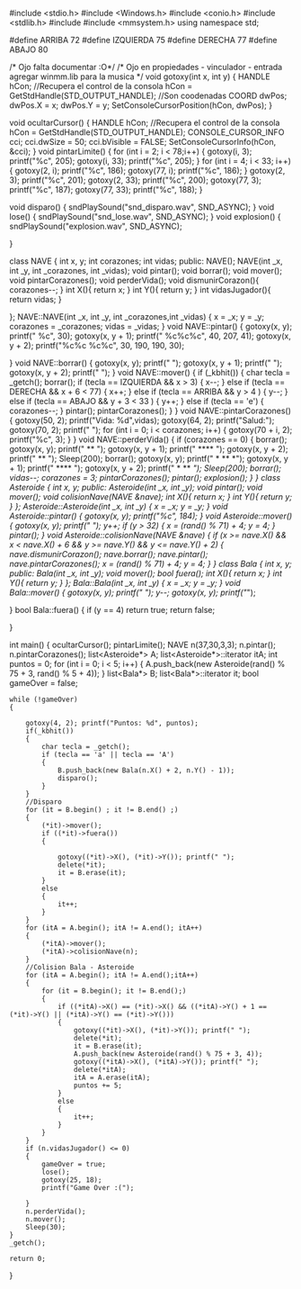 #include <stdio.h>
#include <Windows.h>
#include <conio.h>
#include <stdlib.h>
#include <list>
#include <mmsystem.h>
using namespace std;

#define ARRIBA 72
#define IZQUIERDA 75
#define DERECHA 77
#define ABAJO 80

/* Ojo falta documentar :O*/
/* Ojo en propiedades - vinculador - entrada 
   agregar winmm.lib para la musica
*/
void gotoxy(int x, int y)
{
	HANDLE hCon;
	//Recupera el control de la consola
	hCon = GetStdHandle(STD_OUTPUT_HANDLE);
	//Son coodenadas
	COORD dwPos;
	dwPos.X = x;
	dwPos.Y = y;
	SetConsoleCursorPosition(hCon, dwPos);
}

void ocultarCursor()
{
	HANDLE hCon;
	//Recupera el control de la consola
	hCon = GetStdHandle(STD_OUTPUT_HANDLE);
	CONSOLE_CURSOR_INFO cci;
	cci.dwSize = 50;
	cci.bVisible = FALSE;
	SetConsoleCursorInfo(hCon, &cci);
}
void pintarLimite()
{
	for (int i = 2; i < 78;i++)
	{
		gotoxy(i, 3); printf("%c", 205);
		gotoxy(i, 33); printf("%c", 205);
	}
	for (int i = 4; i < 33; i++)
	{
		gotoxy(2, i); printf("%c", 186);
		gotoxy(77, i); printf("%c", 186);
	}
	gotoxy(2, 3); printf("%c", 201);
	gotoxy(2, 33); printf("%c", 200);
	gotoxy(77, 3); printf("%c", 187);
	gotoxy(77, 33); printf("%c", 188);
}

void disparo()
{
	sndPlaySound("snd_disparo.wav", SND_ASYNC);
}
void lose()
{
	sndPlaySound("snd_lose.wav", SND_ASYNC);
}
void explosion()
{
	sndPlaySound("explosion.wav", SND_ASYNC);
	
}

class NAVE
{
	int x, y;
	int corazones;
	int vidas;
public:
	NAVE();
	NAVE(int _x, int _y, int _corazones, int _vidas);
	void pintar();
	void borrar();
	void mover();
	void pintarCorazones();
	void perderVida();
	void dismunirCorazon(){ corazones--; }
	int X(){ return x; }
	int Y(){ return y; }
	int vidasJugador(){ return vidas; }

};
NAVE::NAVE(int _x, int _y, int _corazones,int _vidas)
{
	x = _x;
	y = _y;
	corazones = _corazones;
	vidas = _vidas;
}
void NAVE::pintar()
{
	gotoxy(x, y); printf("  %c", 30);
	gotoxy(x, y + 1); printf(" %c%c%c", 40, 207, 41);
	gotoxy(x, y + 2); printf("%c%c %c%c", 30, 190, 190, 30);

}
void NAVE::borrar()
{
	gotoxy(x, y);     printf("         ");
	gotoxy(x, y + 1); printf("         ");
	gotoxy(x, y + 2); printf("         ");
}
void NAVE::mover()
{
	if (_kbhit())
	{
		char tecla = _getch();
		borrar();
		if (tecla == IZQUIERDA && x > 3)
		{
			x--;
		}
		else if (tecla == DERECHA && x + 6 < 77)
		{
			x++;
		}
		else if (tecla == ARRIBA && y > 4 )
		{
			y--;
		}
		else if (tecla == ABAJO && y + 3 < 33  )
		{
			y++;
		}
		else if (tecla == 'e')
		{
			corazones--;
		}
		pintar();
		pintarCorazones();
	}
}
void NAVE::pintarCorazones()
{
	gotoxy(50, 2);
	printf("Vida: %d",vidas);
	gotoxy(64, 2);
	printf("Salud:");
	gotoxy(70, 2);
	printf("      ");
	for (int i = 0; i < corazones; i++)
	{
		gotoxy(70 + i, 2);
		printf("%c", 3);
	}
}
void NAVE::perderVida()
{
	if (corazones == 0)
	{
		borrar();
		gotoxy(x, y);     printf("   **   ");
		gotoxy(x, y + 1); printf("  ****  ");
		gotoxy(x, y + 2); printf("   **   ");
		Sleep(200);
		borrar();
		gotoxy(x, y);     printf(" * ** *");
		gotoxy(x, y + 1); printf("  **** ");
		gotoxy(x, y + 2); printf(" * ** *");
		Sleep(200);
		borrar();
		vidas--;
		corazones = 3;
		pintarCorazones();
		pintar();
		explosion();
	}
}
class Asteroide
{
	int x, y;
public:
	Asteroide(int _x, int _y);
	void pintar();
	void mover();
	void colisionNave(NAVE &nave);
	int X(){ return x; }
	int Y(){ return y; }
};
Asteroide::Asteroide(int _x, int _y)
{
	x = _x;
	y = _y;
}
void Asteroide::pintar()
{
	gotoxy(x, y); printf("%c", 184);
}
void Asteroide::mover()
{
	gotoxy(x, y); printf(" ");
	y++;
	if (y > 32)
	{
		x = (rand() % 71) + 4;
		y = 4;
	}
	pintar();
}
void Asteroide::colisionNave(NAVE &nave)
{
	if (x >= nave.X() && x < nave.X() + 6 && y >= nave.Y() && y <= nave.Y() + 2)
	{
		nave.dismunirCorazon();
		nave.borrar();
		nave.pintar();
		nave.pintarCorazones();
		x = (rand() % 71) + 4;
		y = 4;
	}
}
class Bala
{
	int x, y;
public:
	Bala(int _x, int _y);
	void mover();
	bool fuera();
	int X(){ return x; }
	int Y(){ return y; }
};
Bala::Bala(int _x, int _y)
{
	x = _x;
	y = _y;
}
void Bala::mover()
{
	gotoxy(x, y); printf(" ");
	y--;
	gotoxy(x, y); printf("*");
	
}
bool Bala::fuera()
{
	if (y == 4) return true;
	return false;
	
}

int main()
{
	ocultarCursor();
	pintarLimite();
	NAVE n(37,30,3,3);
	n.pintar();
	n.pintarCorazones();
	list<Asteroide*> A;
	list<Asteroide*>::iterator itA;
	int puntos = 0;
	for (int  i = 0; i < 5; i++)
	{
		A.push_back(new Asteroide(rand() % 75 + 3, rand() % 5 + 4));
	}
	list<Bala*> B;
	list<Bala*>::iterator it;
	bool gameOver = false;
	
	while (!gameOver)
	{	
		
		gotoxy(4, 2); printf("Puntos: %d", puntos);
		if(_kbhit())
		{
			char tecla = _getch();
			if (tecla == 'a' || tecla == 'A')
			{
				B.push_back(new Bala(n.X() + 2, n.Y() - 1));
				disparo();
			}
		}
		//Disparo
		for (it = B.begin() ; it != B.end() ;)
		{
			(*it)->mover();
			if ((*it)->fuera())
			{
				
				gotoxy((*it)->X(), (*it)->Y()); printf(" ");
				delete(*it);
				it = B.erase(it);
			}
			else
			{
				it++;
			}
		}
		for (itA = A.begin(); itA != A.end(); itA++)
		{
			(*itA)->mover();
			(*itA)->colisionNave(n);
		}
		//Colision Bala - Asteroide
		for (itA = A.begin(); itA != A.end();itA++)
		{
			for (it = B.begin(); it != B.end();)
			{
				if ((*itA)->X() == (*it)->X() && ((*itA)->Y() + 1 == (*it)->Y() || (*itA)->Y() == (*it)->Y()))
				{				
					gotoxy((*it)->X(), (*it)->Y()); printf(" ");
					delete(*it);
					it = B.erase(it);				
					A.push_back(new Asteroide(rand() % 75 + 3, 4));
					gotoxy((*itA)->X(), (*itA)->Y()); printf(" ");
					delete(*itA);
					itA = A.erase(itA);
					puntos += 5;
				}
				else
				{
					it++;
				}
			}
		}
		if (n.vidasJugador() <= 0)
		{
			gameOver = true;
			lose();
			gotoxy(25, 18);
			printf("Game Over :(");

		}
		n.perderVida();
		n.mover();
		Sleep(30);
	}
	_getch();
	
	return 0;
	
}
